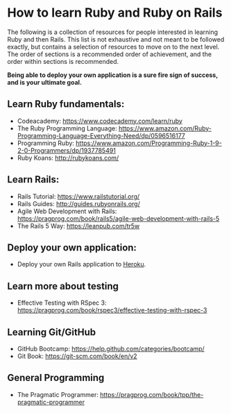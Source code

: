 # How to learn Ruby and Ruby on Rails

The following is a collection of resources for people interested in learning Ruby and then Rails.
This list is not exhaustive and not meant to be followed exactly, but contains a selection of resources
to move on to the next level. The order of sections is a recommended order of achievement, and the order
within sections is recommended.

**Being able to deploy your own application is a sure fire sign of success, and is your ultimate goal.**

## Learn Ruby fundamentals:

- Codeacademy: https://www.codecademy.com/learn/ruby
- The Ruby Programming Language: https://www.amazon.com/Ruby-Programming-Language-Everything-Need/dp/0596516177
- Programming Ruby: https://www.amazon.com/Programming-Ruby-1-9-2-0-Programmers/dp/1937785491
- Ruby Koans: http://rubykoans.com/

## Learn Rails:

- Rails Tutorial: https://www.railstutorial.org/
- Rails Guides: http://guides.rubyonrails.org/
- Agile Web Development with Rails: https://pragprog.com/book/rails5/agile-web-development-with-rails-5
- The Rails 5 Way: https://leanpub.com/tr5w

## Deploy your own application:

- Deploy your own Rails application to [Heroku](https://www.heroku.com/).

## Learn more about testing

- Effective Testing with RSpec 3: https://pragprog.com/book/rspec3/effective-testing-with-rspec-3

## Learning Git/GitHub

- GitHub Bootcamp: https://help.github.com/categories/bootcamp/
- Git Book: https://git-scm.com/book/en/v2

## General Programming

- The Pragmatic Programmer: https://pragprog.com/book/tpp/the-pragmatic-programmer
